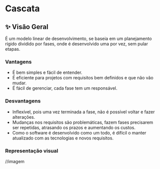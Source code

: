 # Cascata

## ✨ Visão Geral
É um modelo linear de desenvolvimento, se baseia em um planejamento rígido dividido por fases, onde é desenvolvido uma por vez, sem pular etapas.

### Vantagens
- É bem simples e fácil de entender.
- É eficiente para projetos com requisitos bem definidos e que não vão mudar.
- É fácil de gerenciar, cada fase tem um responsável.

### Desvantagens
- Inflexível, pois uma vez terminada a fase, não é possível voltar e fazer alterações.
- Mudanças nos requisitos são problemáticas, fazem fases precisarem ser repetidas, atrasando os prazos e aumentando os custos.
- Como o software é desenvolvido como um todo, é difícil o manter atualizado com as tecnologias e novos requisitos.

### Representação visual
//imagem

